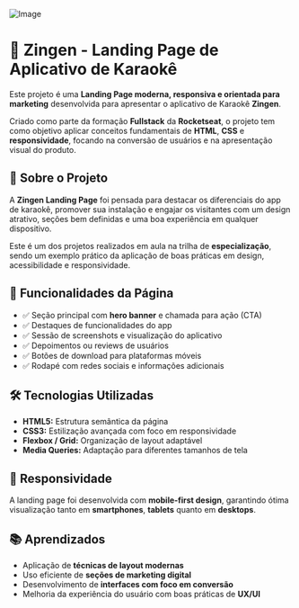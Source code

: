 ![Image](https://github.com/user-attachments/assets/bb845db3-4593-4cfe-bce2-388ff9bd44e0)

# 🎤 Zingen - Landing Page de Aplicativo de Karaokê

Este projeto é uma **Landing Page moderna, responsiva e orientada para marketing** desenvolvida para apresentar o aplicativo de Karaokê **Zingen**.

Criado como parte da formação **Fullstack** da **Rocketseat**, o projeto tem como objetivo aplicar conceitos fundamentais de **HTML**, **CSS** e **responsividade**, focando na conversão de usuários e na apresentação visual do produto.

## 🚀 Sobre o Projeto

A **Zingen Landing Page** foi pensada para destacar os diferenciais do app de karaokê, promover sua instalação e engajar os visitantes com um design atrativo, seções bem definidas e uma boa experiência em qualquer dispositivo.

Este é um dos projetos realizados em aula na trilha de **especialização**, sendo um exemplo prático da aplicação de boas práticas em design, acessibilidade e responsividade.

## 🎯 Funcionalidades da Página

- ✅ Seção principal com **hero banner** e chamada para ação (CTA)
- ✅ Destaques de funcionalidades do app
- ✅ Sessão de screenshots e visualização do aplicativo
- ✅ Depoimentos ou reviews de usuários
- ✅ Botões de download para plataformas móveis
- ✅ Rodapé com redes sociais e informações adicionais

## 🛠️ Tecnologias Utilizadas

- **HTML5:** Estrutura semântica da página
- **CSS3:** Estilização avançada com foco em responsividade
- **Flexbox / Grid:** Organização de layout adaptável
- **Media Queries:** Adaptação para diferentes tamanhos de tela

## 📱 Responsividade

A landing page foi desenvolvida com **mobile-first design**, garantindo ótima visualização tanto em **smartphones**, **tablets** quanto em **desktops**.

## 📚 Aprendizados

- Aplicação de **técnicas de layout modernas**
- Uso eficiente de **seções de marketing digital**
- Desenvolvimento de **interfaces com foco em conversão**
- Melhoria da experiência do usuário com boas práticas de **UX/UI**
